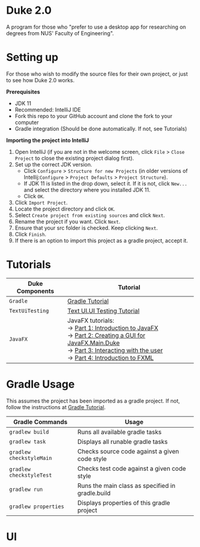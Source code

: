 # Duke 2.0

A program for those who "prefer to use a desktop app for researching on degrees from NUS' Faculty of Engineering".

# Setting up

For those who wish to modify the source files for their own project, or just to see how Duke 2.0 works.

**Prerequisites**

* JDK 11
* Recommended: IntelliJ IDE
* Fork this repo to your GitHub account and clone the fork to your computer
* Gradle integration (Should be done automatically. If not, see Tutorials)

**Importing the project into IntelliJ**

1. Open IntelliJ (if you are not in the welcome screen, click `File` > `Close Project` to close the existing project dialog first).
1. Set up the correct JDK version.
   * Click `Configure` > `Structure for new Projects` (in older versions of Intellij:`Configure` > `Project Defaults` > `Project Structure`).
   * If JDK 11 is listed in the drop down, select it. If it is not, click `New...` and select the directory where you installed JDK 11.
   * Click `OK`.
1. Click `Import Project`.
1. Locate the project directory and click `OK`.
1. Select `Create project from existing sources` and click `Next`.
1. Rename the project if you want. Click `Next`.
1. Ensure that your src folder is checked. Keep clicking `Next`.
1. Click `Finish`.
1. If there is an option to import this project as a gradle project, accept it.

# Tutorials 

Duke Components | Tutorial
---------------|---------------
`Gradle` | [Gradle Tutorial](tutorials/gradleTutorial.md)
`TextUiTesting` | [Text UI.UI Testing Tutorial](tutorials/textUiTestingTutorial.md)
`JavaFX` | JavaFX tutorials:<br>→ [Part 1: Introduction to JavaFX][fx1]<br>→ [Part 2: Creating a GUI for JavaFX.Main.Duke][fx2]<br>→ [Part 3: Interacting with the user][fx3]<br>→ [Part 4: Introduction to FXML][fx4]

[fx1]: <tutorials/javaFxTutorialPart1.md>
[fx2]: <tutorials/javaFxTutorialPart2.md>
[fx3]: <tutorials/javaFxTutorialPart3.md>
[fx4]: <tutorials/javaFxTutorialPart4.md>

# Gradle Usage

This assumes the project has been imported as a gradle project. If not, follow the instructions at [Gradle Tutorial](tutorials/gradleTutorial.md).

Gradle Commands | Usage
-----------------|--------------------
`gradlew build` | Runs all available gradle tasks
`gradlew task`| Displays all runable gradle tasks
`gradlew checkstyleMain` | Checks source code against a given code style
`gradlew checkstyleTest` | Checks test code against a given code style
`gradlew run` | Runs the main class as specified in gradle.build
`gradlew properties` | Displays properties of this gradle project

# UI

<Insert mock up UI here>
